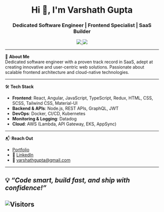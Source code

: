 <h1 align="center">Hi 👋, I'm Varshath Gupta</h1>
<h3 align="center">Dedicated Software Engineer | Frontend Specialist | SaaS Builder</h3>

<p align="center">
  <a href="https://www.linkedin.com/in/varshathgupta/" target="_blank">
    <img src="https://img.shields.io/badge/LinkedIn-0077B5.svg?&style=for-the-badge&logo=linkedin&logoColor=white" />
  </a>
  <a href="mailto:varshathgupta@gmail.com">
    <img src="https://img.shields.io/badge/Gmail-D14836?style=for-the-badge&logo=gmail&logoColor=white" />
  </a>
 
</p>

---

🎯 **About Me**  
Dedicated software engineer with a proven track record in SaaS, adept at creating innovative and user-centric web solutions. Passionate about scalable frontend architecture and cloud-native technologies.

---

🛠 **Tech Stack**

- **Frontend**: React, Angular, JavaScript, TypeScript, Redux, HTML, CSS, SCSS, Tailwind CSS, Material-UI  
- **Backend & APIs**: Node.js, REST APIs, GraphQL, JWT  
- **DevOps**: Docker, CI/CD, Kubernetes  
- **Monitoring & Logging**: Datadog  
- **Cloud**: AWS (Lambda, API Gateway, EKS, AppSync)

---

📬 **Reach Out**

- [Portfolio](https://www.varshath.tech)
- 💼 [LinkedIn](https://linkedin.com/in/varshathgupta)
- 📧 varshathgupta@gmail.com


---

💡 *“Code smart, build fast, and ship with confidence!”*
---
![Visitors](https://visitor-badge.laobi.icu/badge?page_id=varshathgupta.varshathgupta&color=blue)
---

